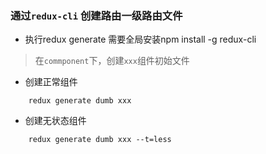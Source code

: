 ### 通过`redux-cli` 创建路由一级路由文件

- 执行redux generate 需要全局安装npm install -g redux-cli

> 在`commponent`下，创建`xxx`组件初始文件
- 创建正常组件 
```
    redux generate dumb xxx
```
- 创建无状态组件 
```
    redux generate dumb xxx --t=less
```

